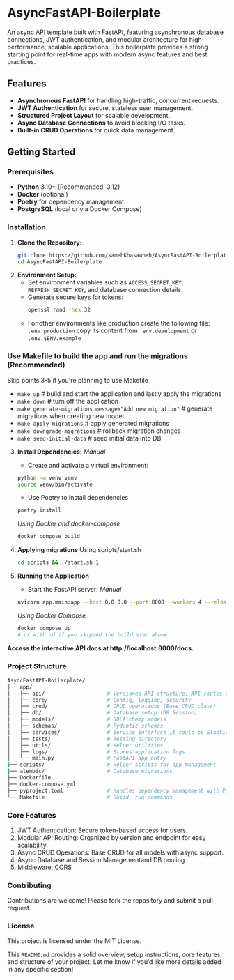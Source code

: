 # AsyncFastAPI-Boilerplate

An async API template built with FastAPI, featuring asynchronous database connections, JWT authentication, and modular architecture for high-performance, scalable applications. This boilerplate provides a strong starting point for real-time apps with modern async features and best practices.

## Features
- **Asynchronous FastAPI** for handling high-traffic, concurrent requests.
- **JWT Authentication** for secure, stateless user management.
- **Structured Project Layout** for scalable development.
- **Async Database Connections** to avoid blocking I/O tasks.
- **Built-in CRUD Operations** for quick data management.

## Getting Started

### Prerequisites
- **Python** 3.10+ (Recommended: 3.12)
- **Docker** (optional)
- **Poetry** for dependency management
- **PostgreSQL** (local or via Docker Compose)


### Installation

1. **Clone the Repository:**
   ```bash
   git clone https://github.com/samehKhasawneh/AsyncFastAPI-Boilerplate.git
   cd AsyncFastAPI-Boilerplate
   ```
2. **Environment Setup:**
   - Set environment variables such as `ACCESS_SECRET_KEY`, `REFRESH_SECRET_KEY`, and database connection details.
   - Generate secure keys for tokens:
     ```bash
     openssl rand -hex 32
     ```
   - For other environments like production create the following file:
      `.env.production` copy its content from `.env.development` or `.env.$ENV.example`

### Use Makefile to build the app and run the migrations **(Recommended)**
   Skip points 3-5 if you're planning to use Makefile
   - `make up` # build and start the application and lastly apply the migrations
   - `make down` # turn off the application
   - `make generate-migrations message="Add new migration"` # generate migrations when creating new model
   - `make apply-migrations` # apply generated migrations
   - `make downgrade-migrations` # rollback migration changes
   - `make seed-initial-data` # seed initial data into DB

3. **Install Dependencies:**
   *Manual*
   - Create and activate a virtual environment:
   ```bash
   python -m venv venv
   source venv/bin/activate
   ```
   - Use Poetry to install dependencies
   ```bash
   poetry install
   ```
   
   *Using Docker and docker-compose*
   ```bash
   docker compose build
   ```
4. **Applying migrations**
   Using scripts/start.sh
   ```bash
   cd scripts && ./start.sh 1
   ```
5. **Running the Application**
   - Start the FastAPI server:
   *Manual*
   ```bash
   uvicorn app.main:app --host 0.0.0.0 --port 8000 --workers 4 --reload
   ```
   *Using Docker Compose*
   ```bash
   docker compose up
   # or with -d if you skipped the build step above
   ```

**Access the interactive API docs at http://localhost:8000/docs.**

### Project Structure
  ```bash
  AsyncFastAPI-Boilerplate/
  ├── app/
  │   ├── api/                    # Versioned API structure, API routes and API shared dependencies
  │   ├── core/                   # Config, logging, security
  │   ├── crud/                   # CRUD operations (Base CRUD class)
  │   ├── db/                     # Database setup (DB Session)
  │   ├── models/                 # SQLAlchemy models
  │   ├── schemas/                # Pydantic schemas
  │   ├── services/               # Service interface it could be ElasticSearch or in this case Async HTTP client
  │   ├── tests/                  # Testing directory
  │   ├── utils/                  # Helper utilities
  │   ├── logs/                   # Stores application logs
  │   └── main.py                 # FastAPI app entry
  |── scripts/                    # Helper scripts for app management
  |── alembic/                    # Database migrations
  ├── Dockerfile
  ├── docker-compose.yml
  ├── pyproject.toml              # Handles dependency management with Poetry
  └── Makefile                    # Build, run commands
  ```
   
### Core Features
1. JWT Authentication: Secure token-based access for users.
2. Modular API Routing: Organized by version and endpoint for easy scalability.
3. Async CRUD Operations: Base CRUD for all models with async support.
4. Async Database and Session Managementand DB pooling
5. Middleware: CORS

### Contributing
Contributions are welcome! Please fork the repository and submit a pull request.

### License
This project is licensed under the MIT License.


This `README.md` provides a solid overview, setup instructions, core features, and structure of your project. Let me know if you’d like more details added in any specific section!
